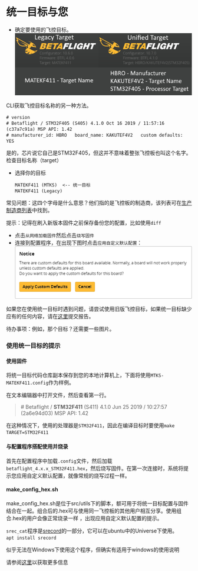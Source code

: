 # 统一目标与您

* 确定要使用的飞控目标。  ![](../.gitbook/assets/identify_target.png) 

CLI获取飞控目标名称的另一种方法。

```text
# version
# Betaflight / STM32F405 (S405) 4.1.0 Oct 16 2019 / 11:57:16 (c37a7c91a) MSP API: 1.42
# manufacturer_id: HBRO   board_name: KAKUTEF4V2   custom defaults: YES
```

是的，芯片说它自己是STM32F405，但这并不意味着整张飞控板也叫这个名字。检查目标名称（target）

* 选择你的目标

  ```text
  MATEKF411 (MTKS)  <-- 统一目标
  MATEKF411 (Legacy)
  ```

常见问题：这四个字母是什么意思？他们指的是飞控板的制造商，该列表可在[生产制造商列表](https://github.com/betaflight/unified-targets/blob/master/Manufacturers.md)中找到。

提示：记得在刷入新版本固件之前保存备份您的配置，比如使用`diff`

* 点击`从网络加载固件`然后点击`烧写固件`
* 连接到配置程序，在出现下图时点击`应用自定义默认配置`：  ![](../.gitbook/assets/apply_custom_defaults_prompt.png) 

如果您在使用统一目标时遇到问题，请尝试使用旧版飞控目标，如果统一目标缺少应有的任何内容，请在[这里](https://github.com/betaflight/betaflight/issues)提交报告。

待办事项：例如，那个目标？还需要一些图片。

### 使用统一目标的提示

#### 使用固件

将统一目标代码仓库副本保存到您的本地计算机上，下面将使用`MTKS-MATEKF411.config`作为样例。

在文本编辑器中打开文件，然后查看第一行。

> \# Betaflight / **STM32F411** \(S411\) 4.1.0 Jun 25 2019 / 10:27:57 \(2a6e94d03\) MSP API: 1.42

在这种情况下，使用的处理器是`STM32F411`，因此在编译目标时要使用`make TARGET=STM32F411`

#### 与配置程序搭配使用并烧录

首先在配置程序中加载`.config`文件，然后加载`betaflight_4.x.x_STM32F411.hex`，然后烧写固件。在第一次连接时，系统将提示您应用自定义默认配置，就像常规的烧写过程一样。

#### make\_config\_hex.sh

make\_config\_hex.sh是位于src/utils下的脚本，额可用于将统一目标配置与固件结合在一起。组合后的.hex可与使用同一飞控板的其他用户相互分享。使用组合.hex的用户会像正常烧录一样 ，出现应用自定义默认配置的提示。

`srec_cat`程序是[srecord](http://srecord.sourceforge.net/)的一部分，它可以在ubuntu中的Universe下使用。  
`apt install srecord`

似乎无法在Windows下使用这个程序，但确实有适用于windows的使用说明

请参阅[这里](https://github.com/betaflight/betaflight/blob/master/src/utils/make_config_hex.sh)以获取更多信息

